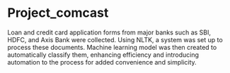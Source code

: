 # Project_comcast
Loan and credit card application forms from major banks such as SBI, HDFC, and Axis Bank were collected. Using NLTK, a system was set up to process these documents. Machine learning model was then created to automatically classify them, enhancing efficiency and introducing automation to the process for added convenience and simplicity.
